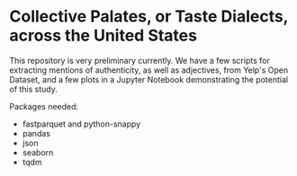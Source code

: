 # Collective Palates, or Taste Dialects, across the United States

This repository is very preliminary currently. We have a few scripts for extracting mentions of authenticity, as well as adjectives, from Yelp's Open Dataset, and a few plots in a Jupyter Notebook demonstrating the potential of this study. 

Packages needed: 
- fastparquet and python-snappy
- pandas
- json
- seaborn
- tqdm
